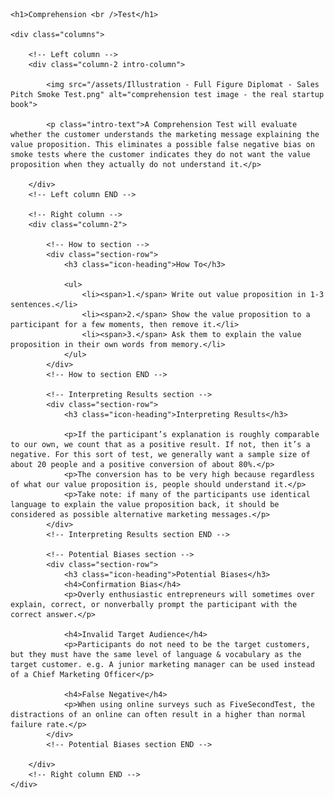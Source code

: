 <section class="section-blue">

	<h1>Comprehension <br />Test</h1>

	<div class="columns">
		
		<!-- Left column -->
		<div class="column-2 intro-column">
            
			<img src="/assets/Illustration - Full Figure Diplomat - Sales Pitch Smoke Test.png" alt="comprehension test image - the real startup book">

			<p class="intro-text">A Comprehension Test will evaluate whether the customer understands the marketing message explaining the value proposition. This eliminates a possible false negative bias on smoke tests where the customer indicates they do not want the value proposition when they actually do not understand it.</p>

		</div>
		<!-- Left column END -->

        <!-- Right column -->
		<div class="column-2">

			<!-- How to section -->
			<div class="section-row">
				<h3 class="icon-heading">How To</h3>

				<ul>
					<li><span>1.</span> Write out value proposition in 1-3 sentences.</li>
					<li><span>2.</span> Show the value proposition to a participant for a few moments, then remove it.</li>
					<li><span>3.</span> Ask them to explain the value proposition in their own words from memory.</li>
				</ul>
			</div>
			<!-- How to section END -->

			<!-- Interpreting Results section -->
			<div class="section-row">
				<h3 class="icon-heading">Interpreting Results</h3>

				<p>If the participant’s explanation is roughly comparable to our own, we count that as a positive result. If not, then it’s a negative. For this sort of test, we generally want a sample size of about 20 people and a positive conversion of about 80%.</p>
				<p>The conversion has to be very high because regardless of what our value proposition is, people should understand it.</p>
				<p>Take note: if many of the participants use identical language to explain the value proposition back, it should be considered as possible alternative marketing messages.</p>
			</div>
			<!-- Interpreting Results section END -->
            
            <!-- Potential Biases section -->
			<div class="section-row">
				<h3 class="icon-heading">Potential Biases</h3>
				<h4>Confirmation Bias</h4>
				<p>Overly enthusiastic entrepreneurs will sometimes over explain, correct, or nonverbally prompt the participant with the correct answer.</p>

				<h4>Invalid Target Audience</h4>
				<p>Participants do not need to be the target customers, but they must have the same level of language & vocabulary as the target customer. e.g. A junior marketing manager can be used instead of a Chief Marketing Officer</p>

				<h4>False Negative</h4>
				<p>When using online surveys such as FiveSecondTest, the distractions of an online can often result in a higher than normal failure rate.</p>
			</div>
			<!-- Potential Biases section END -->

		</div>
		<!-- Right column END -->
	</div>
</section>



